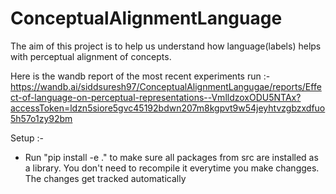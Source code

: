# ConceptualAlignmentLanguage


The aim of this project is to help us understand how language(labels) helps with perceptual alignment of concepts.


Here is the wandb report of the most recent experiments run :- https://wandb.ai/siddsuresh97/ConceptualAlignmentLangugae/reports/Effect-of-language-on-perceptual-representations--VmlldzoxODU5NTAx?accessToken=ldzn5siore5gvc45192bdwn207m8kgpvt9w54jeyhtvzgbzxdfuo5h57o1zy92bm




Setup :-
- Run "pip install -e ." to make sure all packages from src are installed as a library. You don't need to recompile it everytime you make changges. The changes get tracked automatically